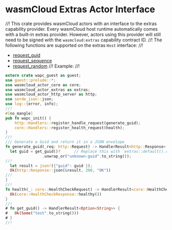 # wasmCloud Extras Actor Interface
//!
This crate provides wasmCloud actors with an interface to the extras capability provider.
Every wasmCloud host runtime automatically comes with a built-in extras provider. However,
actors using this provider will still need to be signed with the `wasmcloud:extras`
capability contract ID.
//!
The following functions are supported on the extras `Host` interface:
//!
* [request_guid](generated::Host::request_guid)
* [request_sequence](generated::Host::request_sequence)
* [request_random](generated::Host::request_random)
//!
Example:
//!
```rust
extern crate wapc_guest as guest;
use guest::prelude::*;
use wasmcloud_actor_core as core;
use wasmcloud_actor_extras as extras;
use wasmcloud_actor_http_server as http;
use serde_json::json;
use log::{error, info};
//!
#[no_mangle]
pub fn wapc_init() {
    http::Handlers::register_handle_request(generate_guid);
    core::Handlers::register_health_request(health);
}
//!
/// Generate a Guid and return it in a JSON envelope
fn generate_guid(_req: http::Request) -> HandlerResult<http::Response> {
  let guid = get_guid()?      // Replace this with `extras::default().request_guid()?`
                .unwrap_or("unknown-guid".to_string());
//!
  let result = json!({"guid": guid });
  Ok(http::Response::json(&result, 200, "OK"))
//!
}
//!
fn health(_: core::HealthCheckRequest) -> HandlerResult<core::HealthCheckResponse> {
  Ok(core::HealthCheckResponse::healthy())   
}
//!
# fn get_guid() -> HandlerResult<Option<String>> {
#   Ok(Some("test".to_string()))
# }
//!
```

